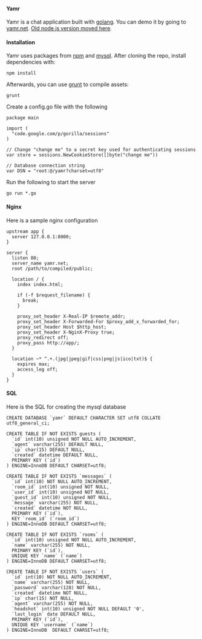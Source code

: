 #### Yamr

Yamr is a chat application built with [golang](http://golang.org).
You can demo it by going to [yamr.net](http://yamr.net).
[Old node.js version moved here](https://github.com/poops/yamr-node).

#### Installation

Yamr uses packages from [npm](https://www.npmjs.org/) and [mysql](http://www.mysql.com). After cloning the repo, install dependencies with:

    npm install

Afterwards, you can use [grunt](http://gruntjs.com/) to compile assets:

    grunt

Create a config.go file with the following

    package main

    import (
      "code.google.com/p/gorilla/sessions"
    )

    // Change "change me" to a secret key used for authenticating sessions
    var store = sessions.NewCookieStore([]byte("change me"))

    // Database connection string
    var DSN = "root:@/yamr?charset=utf8"


Run the following to start the server

    go run *.go

#### Nginx

Here is a sample nginx configuration

    upstream app {
      server 127.0.0.1:8000;
    }

    server {
      listen 80;
      server_name yamr.net;
      root /path/to/compiled/public;

      location / {
        index index.html;

        if (-f $request_filename) {
          break;
        }

        proxy_set_header X-Real-IP $remote_addr;
        proxy_set_header X-Forwarded-For $proxy_add_x_forwarded_for;
        proxy_set_header Host $http_host;
        proxy_set_header X-NginX-Proxy true;
        proxy_redirect off;
        proxy_pass http://app/;
      }

      location ~* ^.+.(jpg|jpeg|gif|css|png|js|ico|txt)$ {
        expires max;
        access_log off;
      }
    }

#### SQL

Here is the SQL for creating the mysql database

    CREATE DATABASE `yamr` DEFAULT CHARACTER SET utf8 COLLATE utf8_general_ci;

    CREATE TABLE IF NOT EXISTS guests (
      `id` int(10) unsigned NOT NULL AUTO_INCREMENT,
      `agent` varchar(255) DEFAULT NULL,
      `ip` char(15) DEFAULT NULL,
      `created` datetime DEFAULT NULL,
      PRIMARY KEY (`id`)
    ) ENGINE=InnoDB DEFAULT CHARSET=utf8;

    CREATE TABLE IF NOT EXISTS `messages` (
      `id` int(10) NOT NULL AUTO_INCREMENT,
      `room_id` int(10) unsigned NOT NULL,
      `user_id` int(10) unsigned NOT NULL,
      `guest_id` int(10) unsigned NOT NULL,
      `message` varchar(255) NOT NULL,
      `created` datetime NOT NULL,
      PRIMARY KEY (`id`),
      KEY `room_id` (`room_id`)
    ) ENGINE=InnoDB DEFAULT CHARSET=utf8;

    CREATE TABLE IF NOT EXISTS `rooms` (
      `id` int(10) unsigned NOT NULL AUTO_INCREMENT,
      `name` varchar(255) NOT NULL,
      PRIMARY KEY (`id`),
      UNIQUE KEY `name` (`name`)
    ) ENGINE=InnoDB DEFAULT CHARSET=utf8;

    CREATE TABLE IF NOT EXISTS `users` (
      `id` int(10) NOT NULL AUTO_INCREMENT,
      `name` varchar(255) NOT NULL,
      `password` varchar(128) NOT NULL,
      `created` datetime NOT NULL,
      `ip` char(15) NOT NULL,
      `agent` varchar(255) NOT NULL,
      `headshot` int(10) unsigned NOT NULL DEFAULT '0',
      `last_login` date DEFAULT NULL,
      PRIMARY KEY (`id`),
      UNIQUE KEY `username` (`name`)
    ) ENGINE=InnoDB  DEFAULT CHARSET=utf8;
